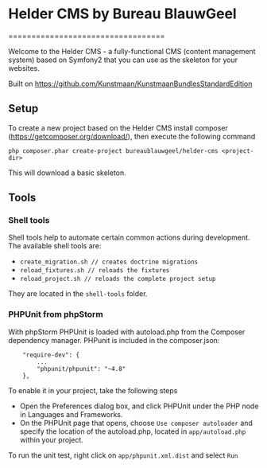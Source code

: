 # Helder CMS by Bureau BlauwGeel
==================================

Welcome to the Helder CMS - 
a fully-functional CMS (content management system) based on Symfony2 that you can use as the skeleton for your websites.

Built on https://github.com/Kunstmaan/KunstmaanBundlesStandardEdition

## Setup

To create a new project based on the Helder CMS install composer (https://getcomposer.org/download/), then execute the following command

```
php composer.phar create-project bureaublauwgeel/helder-cms <project-dir>
```

This will download a basic skeleton.

## Tools

### Shell tools

Shell tools help to automate certain common actions during development. The available shell tools are:

* `create_migration.sh // creates doctrine migrations`
* `reload_fixtures.sh // reloads the fixtures`
* `reload_project.sh // reloads the complete project setup`

They are located in the `shell-tools` folder.

### PHPUnit from phpStorm

With phpStorm PHPUnit is loaded with autoload.php from the Composer dependency manager. PHPunit is included in the composer.json:

```
    "require-dev": {
        ...
        "phpunit/phpunit": "~4.8"
    },
```

To enable it in your project, take the following steps

* Open the Preferences dialog box, and click PHPUnit under the PHP node in Languages and Frameworks.
* On the PHPUnit page that opens, choose ```Use composer autoloader``` and specify the location of the autoload.php, located in ```app/autoload.php``` within your project.

To run the unit test, right click on `app/phpunit.xml.dist` and select `Run`
